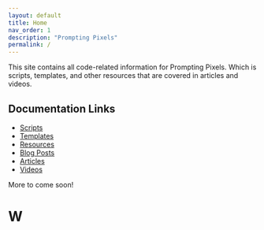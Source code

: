 ```yaml
---
layout: default
title: Home
nav_order: 1
description: "Prompting Pixels"
permalink: /
---
```


This site contains all code-related information for Prompting Pixels. Which is scripts, templates, and other resources that are covered in articles and videos.

## Documentation Links

- [Scripts](./docs/)
- [Templates](./templates/)
- [Resources](./resources/)
- [Blog Posts](./posts/)
- [Articles](./articles/)
- [Videos](./videos/)

More to come soon!

# W